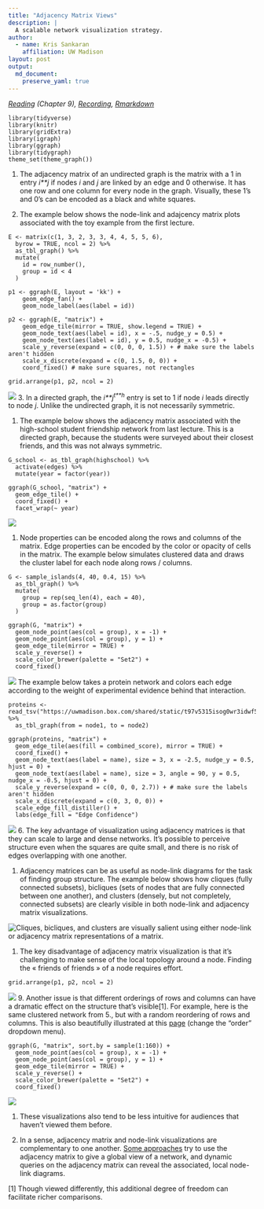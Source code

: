 ```yaml
---
title: "Adjacency Matrix Views"
description: |
  A scalable network visualization strategy.
author:
  - name: Kris Sankaran
    affiliation: UW Madison
layout: post
output:
  md_document:
    preserve_yaml: true
---
```


*[Reading](https://search.library.wisc.edu/catalog/9911196629502121)
(Chapter 9),
[Recording](https://mediaspace.wisc.edu/media/Week%208%20%5B3%5D%20Adjacency%20Matrix%20Views/1_awa2aoj0),
[Rmarkdown](https://raw.githubusercontent.com/krisrs1128/stat479/master/_posts/2021-03-06-week8-3/week8-3.Rmd)*

    library(tidyverse)
    library(knitr)
    library(gridExtra)
    library(igraph)
    library(ggraph)
    library(tidygraph)
    theme_set(theme_graph())

1.  The adjacency matrix of an undirected graph is the matrix with a 1
    in entry *i**j* if nodes *i* and *j* are linked by an edge and 0
    otherwise. It has one row and one column for every node in the
    graph. Visually, these 1’s and 0’s can be encoded as a black and
    white squares.

2.  The example below shows the node-link and adajcency matrix plots
    associated with the toy example from the first lecture.

<!-- -->

    E <- matrix(c(1, 3, 2, 3, 3, 4, 4, 5, 5, 6),
      byrow = TRUE, ncol = 2) %>%
      as_tbl_graph() %>%
      mutate(
        id = row_number(),
        group = id < 4
      ) 

    p1 <- ggraph(E, layout = 'kk') + 
        geom_edge_fan() +
        geom_node_label(aes(label = id))

    p2 <- ggraph(E, "matrix") +
        geom_edge_tile(mirror = TRUE, show.legend = TRUE) +
        geom_node_text(aes(label = id), x = -.5, nudge_y = 0.5) +
        geom_node_text(aes(label = id), y = 0.5, nudge_x = -0.5) +
        scale_y_reverse(expand = c(0, 0, 0, 1.5)) + # make sure the labels aren't hidden
        scale_x_discrete(expand = c(0, 1.5, 0, 0)) +
        coord_fixed() # make sure squares, not rectangles

    grid.arrange(p1, p2, ncol = 2)

![](2022-12-27-week08-03_files/figure-markdown_strict/unnamed-chunk-2-1.png)
3. In a directed graph, the *i**j*<sup>*t**h*</sup> entry is set to 1 if
node *i* leads directly to node *j*. Unlike the undirected graph, it is
not necessarily symmetric.

1.  The example below shows the adjacency matrix associated with the
    high-school student friendship network from last lecture. This is a
    directed graph, because the students were surveyed about their
    closest friends, and this was not always symmetric.

<!-- -->

    G_school <- as_tbl_graph(highschool) %>%
      activate(edges) %>%
      mutate(year = factor(year))

    ggraph(G_school, "matrix") +
      geom_edge_tile() +
      coord_fixed() +
      facet_wrap(~ year)

![](2022-12-27-week08-03_files/figure-markdown_strict/unnamed-chunk-3-1.png)

1.  Node properties can be encoded along the rows and columns of the
    matrix. Edge properties can be encoded by the color or opacity of
    cells in the matrix. The example below simulates clustered data and
    draws the cluster label for each node along rows / columns.

<!-- -->

    G <- sample_islands(4, 40, 0.4, 15) %>%
      as_tbl_graph() %>%
      mutate(
        group = rep(seq_len(4), each = 40),
        group = as.factor(group)
      )

    ggraph(G, "matrix") +
      geom_node_point(aes(col = group), x = -1) +
      geom_node_point(aes(col = group), y = 1) +
      geom_edge_tile(mirror = TRUE) +
      scale_y_reverse() +
      scale_color_brewer(palette = "Set2") +
      coord_fixed()

![](2022-12-27-week08-03_files/figure-markdown_strict/unnamed-chunk-4-1.png)
The example below takes a protein network and colors each edge according
to the weight of experimental evidence behind that interaction.

    proteins <- read_tsv("https://uwmadison.box.com/shared/static/t97v5315isog0wr3idwf5z067h4j9o7m.tsv") %>%
      as_tbl_graph(from = node1, to = node2)

    ggraph(proteins, "matrix") +
      geom_edge_tile(aes(fill = combined_score), mirror = TRUE) +
      coord_fixed() +
      geom_node_text(aes(label = name), size = 3, x = -2.5, nudge_y = 0.5, hjust = 0) +
      geom_node_text(aes(label = name), size = 3, angle = 90, y = 0.5, nudge_x = -0.5, hjust = 0) +
      scale_y_reverse(expand = c(0, 0, 0, 2.7)) + # make sure the labels aren't hidden
      scale_x_discrete(expand = c(0, 3, 0, 0)) +
      scale_edge_fill_distiller() +
      labs(edge_fill = "Edge Confidence")

![](2022-12-27-week08-03_files/figure-markdown_strict/unnamed-chunk-5-1.png)
6. The key advantage of visualization using adjacency matrices is that
they can scale to large and dense networks. It’s possible to perceive
structure even when the squares are quite small, and there is no risk of
edges overlapping with one another.

1.  Adjacency matrices can be as useful as node-link diagrams for the
    task of finding group structure. The example below shows how cliques
    (fully connected subsets), bicliques (sets of nodes that are fully
    connected between one another), and clusters (densely, but not
    completely, connected subsets) are clearly visible in both node-link
    and adjacency matrix visualizations.

![Cliques, bicliques, and clusters are visually salient using either
node-link or adjacency matrix representations of a
matrix.](https://uwmadison.box.com/shared/static/s3hhjcn5nap0gsgaykfv6gbhleqpclnv.png)

1.  The key disadvantage of adjacency matrix visualization is that it’s
    challenging to make sense of the local topology around a node.
    Finding the « friends of friends » of a node requires effort.

<!-- -->

    grid.arrange(p1, p2, ncol = 2)

![](2022-12-27-week08-03_files/figure-markdown_strict/unnamed-chunk-7-1.png)
9. Another issue is that different orderings of rows and columns can
have a dramatic effect on the structure that’s visible[1]. For example,
here is the same clustered network from 5., but with a random reordering
of rows and columns. This is also beautifully illustrated at this
[page](https://bost.ocks.org/mike/miserables/) (change the “order”
dropdown menu).

    ggraph(G, "matrix", sort.by = sample(1:160)) +
      geom_node_point(aes(col = group), x = -1) +
      geom_node_point(aes(col = group), y = 1) +
      geom_edge_tile(mirror = TRUE) +
      scale_y_reverse() +
      scale_color_brewer(palette = "Set2") +
      coord_fixed()

![](2022-12-27-week08-03_files/figure-markdown_strict/unnamed-chunk-8-1.png)

1.  These visualizations also tend to be less intuitive for audiences
    that haven’t viewed them before.

2.  In a sense, adjacency matrix and node-link visualizations are
    complementary to one another. [Some
    approaches](https://www.microsoft.com/en-us/research/publication/matrixexplorer-dual-representation-system-explore-social-networks/)
    try to use the adjacency matrix to give a global view of a network,
    and dynamic queries on the adjacency matrix can reveal the
    associated, local node-link diagrams.

[1] Though viewed differently, this additional degree of freedom can
facilitate richer comparisons.
